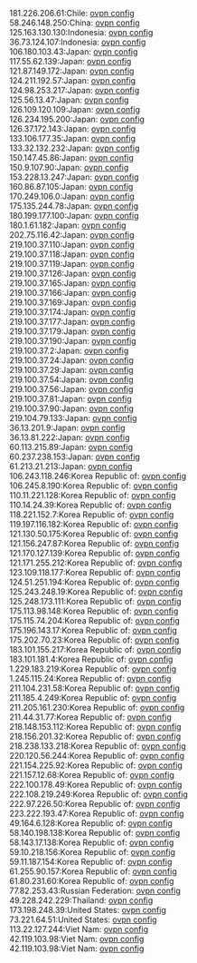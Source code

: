 181.226.206.61:Chile: [ovpn config](vpn/181_226_206_61.ovpn)  
58.246.148.250:China: [ovpn config](vpn/58_246_148_250.ovpn)  
125.163.130.130:Indonesia: [ovpn config](vpn/125_163_130_130.ovpn)  
36.73.124.107:Indonesia: [ovpn config](vpn/36_73_124_107.ovpn)  
106.180.103.43:Japan: [ovpn config](vpn/106_180_103_43.ovpn)  
117.55.62.139:Japan: [ovpn config](vpn/117_55_62_139.ovpn)  
121.87.149.172:Japan: [ovpn config](vpn/121_87_149_172.ovpn)  
124.211.192.57:Japan: [ovpn config](vpn/124_211_192_57.ovpn)  
124.98.253.217:Japan: [ovpn config](vpn/124_98_253_217.ovpn)  
125.56.13.47:Japan: [ovpn config](vpn/125_56_13_47.ovpn)  
126.109.120.109:Japan: [ovpn config](vpn/126_109_120_109.ovpn)  
126.234.195.200:Japan: [ovpn config](vpn/126_234_195_200.ovpn)  
126.37.172.143:Japan: [ovpn config](vpn/126_37_172_143.ovpn)  
133.106.177.35:Japan: [ovpn config](vpn/133_106_177_35.ovpn)  
133.32.132.232:Japan: [ovpn config](vpn/133_32_132_232.ovpn)  
150.147.45.86:Japan: [ovpn config](vpn/150_147_45_86.ovpn)  
150.9.107.90:Japan: [ovpn config](vpn/150_9_107_90.ovpn)  
153.228.13.247:Japan: [ovpn config](vpn/153_228_13_247.ovpn)  
160.86.87.105:Japan: [ovpn config](vpn/160_86_87_105.ovpn)  
170.249.106.0:Japan: [ovpn config](vpn/170_249_106_0.ovpn)  
175.135.244.78:Japan: [ovpn config](vpn/175_135_244_78.ovpn)  
180.199.177.100:Japan: [ovpn config](vpn/180_199_177_100.ovpn)  
180.1.61.182:Japan: [ovpn config](vpn/180_1_61_182.ovpn)  
202.75.116.42:Japan: [ovpn config](vpn/202_75_116_42.ovpn)  
219.100.37.110:Japan: [ovpn config](vpn/219_100_37_110.ovpn)  
219.100.37.118:Japan: [ovpn config](vpn/219_100_37_118.ovpn)  
219.100.37.119:Japan: [ovpn config](vpn/219_100_37_119.ovpn)  
219.100.37.126:Japan: [ovpn config](vpn/219_100_37_126.ovpn)  
219.100.37.165:Japan: [ovpn config](vpn/219_100_37_165.ovpn)  
219.100.37.166:Japan: [ovpn config](vpn/219_100_37_166.ovpn)  
219.100.37.169:Japan: [ovpn config](vpn/219_100_37_169.ovpn)  
219.100.37.174:Japan: [ovpn config](vpn/219_100_37_174.ovpn)  
219.100.37.177:Japan: [ovpn config](vpn/219_100_37_177.ovpn)  
219.100.37.179:Japan: [ovpn config](vpn/219_100_37_179.ovpn)  
219.100.37.190:Japan: [ovpn config](vpn/219_100_37_190.ovpn)  
219.100.37.2:Japan: [ovpn config](vpn/219_100_37_2.ovpn)  
219.100.37.24:Japan: [ovpn config](vpn/219_100_37_24.ovpn)  
219.100.37.29:Japan: [ovpn config](vpn/219_100_37_29.ovpn)  
219.100.37.54:Japan: [ovpn config](vpn/219_100_37_54.ovpn)  
219.100.37.56:Japan: [ovpn config](vpn/219_100_37_56.ovpn)  
219.100.37.81:Japan: [ovpn config](vpn/219_100_37_81.ovpn)  
219.100.37.90:Japan: [ovpn config](vpn/219_100_37_90.ovpn)  
219.104.79.133:Japan: [ovpn config](vpn/219_104_79_133.ovpn)  
36.13.201.9:Japan: [ovpn config](vpn/36_13_201_9.ovpn)  
36.13.81.222:Japan: [ovpn config](vpn/36_13_81_222.ovpn)  
60.113.215.89:Japan: [ovpn config](vpn/60_113_215_89.ovpn)  
60.237.238.153:Japan: [ovpn config](vpn/60_237_238_153.ovpn)  
61.213.21.213:Japan: [ovpn config](vpn/61_213_21_213.ovpn)  
106.243.118.246:Korea Republic of: [ovpn config](vpn/106_243_118_246.ovpn)  
106.245.8.190:Korea Republic of: [ovpn config](vpn/106_245_8_190.ovpn)  
110.11.221.128:Korea Republic of: [ovpn config](vpn/110_11_221_128.ovpn)  
110.14.24.39:Korea Republic of: [ovpn config](vpn/110_14_24_39.ovpn)  
118.221.152.7:Korea Republic of: [ovpn config](vpn/118_221_152_7.ovpn)  
119.197.116.182:Korea Republic of: [ovpn config](vpn/119_197_116_182.ovpn)  
121.130.50.175:Korea Republic of: [ovpn config](vpn/121_130_50_175.ovpn)  
121.156.247.87:Korea Republic of: [ovpn config](vpn/121_156_247_87.ovpn)  
121.170.127.139:Korea Republic of: [ovpn config](vpn/121_170_127_139.ovpn)  
121.171.255.212:Korea Republic of: [ovpn config](vpn/121_171_255_212.ovpn)  
123.109.118.177:Korea Republic of: [ovpn config](vpn/123_109_118_177.ovpn)  
124.51.251.194:Korea Republic of: [ovpn config](vpn/124_51_251_194.ovpn)  
125.243.248.19:Korea Republic of: [ovpn config](vpn/125_243_248_19.ovpn)  
125.248.173.111:Korea Republic of: [ovpn config](vpn/125_248_173_111.ovpn)  
175.113.98.148:Korea Republic of: [ovpn config](vpn/175_113_98_148.ovpn)  
175.115.74.204:Korea Republic of: [ovpn config](vpn/175_115_74_204.ovpn)  
175.196.143.17:Korea Republic of: [ovpn config](vpn/175_196_143_17.ovpn)  
175.202.70.23:Korea Republic of: [ovpn config](vpn/175_202_70_23.ovpn)  
183.101.155.217:Korea Republic of: [ovpn config](vpn/183_101_155_217.ovpn)  
183.101.181.4:Korea Republic of: [ovpn config](vpn/183_101_181_4.ovpn)  
1.229.183.219:Korea Republic of: [ovpn config](vpn/1_229_183_219.ovpn)  
1.245.115.24:Korea Republic of: [ovpn config](vpn/1_245_115_24.ovpn)  
211.104.231.58:Korea Republic of: [ovpn config](vpn/211_104_231_58.ovpn)  
211.185.4.249:Korea Republic of: [ovpn config](vpn/211_185_4_249.ovpn)  
211.205.161.230:Korea Republic of: [ovpn config](vpn/211_205_161_230.ovpn)  
211.44.31.77:Korea Republic of: [ovpn config](vpn/211_44_31_77.ovpn)  
218.148.153.112:Korea Republic of: [ovpn config](vpn/218_148_153_112.ovpn)  
218.156.201.32:Korea Republic of: [ovpn config](vpn/218_156_201_32.ovpn)  
218.238.133.218:Korea Republic of: [ovpn config](vpn/218_238_133_218.ovpn)  
220.120.56.244:Korea Republic of: [ovpn config](vpn/220_120_56_244.ovpn)  
221.154.225.92:Korea Republic of: [ovpn config](vpn/221_154_225_92.ovpn)  
221.157.12.68:Korea Republic of: [ovpn config](vpn/221_157_12_68.ovpn)  
222.100.178.49:Korea Republic of: [ovpn config](vpn/222_100_178_49.ovpn)  
222.108.219.249:Korea Republic of: [ovpn config](vpn/222_108_219_249.ovpn)  
222.97.226.50:Korea Republic of: [ovpn config](vpn/222_97_226_50.ovpn)  
223.222.193.47:Korea Republic of: [ovpn config](vpn/223_222_193_47.ovpn)  
49.164.6.128:Korea Republic of: [ovpn config](vpn/49_164_6_128.ovpn)  
58.140.198.138:Korea Republic of: [ovpn config](vpn/58_140_198_138.ovpn)  
58.143.17.138:Korea Republic of: [ovpn config](vpn/58_143_17_138.ovpn)  
59.10.218.156:Korea Republic of: [ovpn config](vpn/59_10_218_156.ovpn)  
59.11.187.154:Korea Republic of: [ovpn config](vpn/59_11_187_154.ovpn)  
61.255.90.157:Korea Republic of: [ovpn config](vpn/61_255_90_157.ovpn)  
61.80.231.60:Korea Republic of: [ovpn config](vpn/61_80_231_60.ovpn)  
77.82.253.43:Russian Federation: [ovpn config](vpn/77_82_253_43.ovpn)  
49.228.242.229:Thailand: [ovpn config](vpn/49_228_242_229.ovpn)  
173.198.248.39:United States: [ovpn config](vpn/173_198_248_39.ovpn)  
73.221.64.51:United States: [ovpn config](vpn/73_221_64_51.ovpn)  
113.22.127.244:Viet Nam: [ovpn config](vpn/113_22_127_244.ovpn)  
42.119.103.98:Viet Nam: [ovpn config](vpn/42_119_103_98.ovpn)  
42.119.103.98:Viet Nam: [ovpn config](vpn/42_119_103_98.ovpn)  
